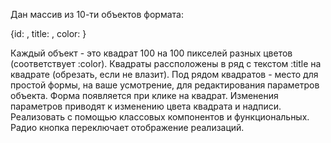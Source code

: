 
Дан массив из 10-ти объектов формата:

{id: , title: , color: }

Каждый объект - это квадрат 100 на 100 пикселей разных цветов (соответствует :color). Квадраты рассположены в ряд с текстом :title на квадрате (обрезать, если не влазит). Под рядом квадратов - место для простой формы, на ваше усмотрение, для редактирования параметров объекта. Форма появляется при клике на квадрат. Изменения параметров приводят к изменению цвета квадрата и надписи.
Реализовать с помощью классовых компонентов и функциональных. 
Радио кнопка переключает отображение реализаций.
